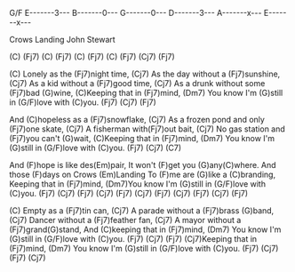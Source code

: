 G/F
E-------3---
B-------0---
G-------0---
D-------3---
A-------x---
E-------x---

Crows Landing     John Stewart

(C) (Fj7) (C) (Fj7) (C) (Fj7)
(C) (Fj7) (Cj7) (Fj7)

(C) Lonely as the (Fj7)night time,
(Cj7) As the day without a (Fj7)sunshine,
(Cj7) As a kid without a (Fj7)good time,
(Cj7) As a drunk without some (Fj7)bad (G)wine,
(C)Keeping that in (Fj7)mind,
(Dm7) You know I'm (G)still in (G/F)love with (C)you. (Fj7) (Cj7) (Fj7)

And (C)hopeless as a (Fj7)snowflake,
(Cj7) As a frozen pond and only (Fj7)one skate,
(Cj7) A fisherman with(Fj7)out bait,
(Cj7) No gas station and (Fj7)you can't (G)wait,
(C)Keeping that in (Fj7)mind,
(Dm7) You know I'm (G)still in (G/F)love with (C)you. (Fj7) (Cj7) (C7)

And (F)hope is like des(Em)pair,
It won't (F)get you (G)any(C)where.
And those (F)days on Crows (Em)Landing
To (F)me are (G)like a (C)branding,
Keeping that in (Fj7)mind,
(Dm7)You know I'm (G)still in (G/F)love with (C)you. (Fj7) (Cj7) (Fj7)
(Cj7) (Fj7) (Cj7) (Fj7) (Cj7) (Fj7) (Cj7) (Fj7)

(C) Empty as a (Fj7)tin can,
(Cj7) A parade without a (Fj7)brass (G)band,
(Cj7) Dancer without a (Fj7)feather fan,
(Cj7) A mayor without a (Fj7)grand(G)stand,
And (C)keeping that in (Fj7)mind,
(Dm7) You know I'm (G)still in (G/F)love with (C)you. (Fj7) (Cj7) (Fj7)
(Cj7)Keeping that in (Fj7)mind,
(Dm7) You know I'm (G)still in (G/F)love with (C)you. (Fj7) (Cj7) (Fj7)
(Cj7)
